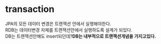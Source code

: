 # transaction
JPA의 모든 데이터 변경은 트랜잭션 안에서 실행해야한다.  
RDB는 데이터변경 자체를 트랜잭션안에서 실행하도록 설계가 되있다.  
DB는 트랜잭션안해도 insert되던데?**DB는 내부적으로 트랜잭션개념을 가지고있다.** 